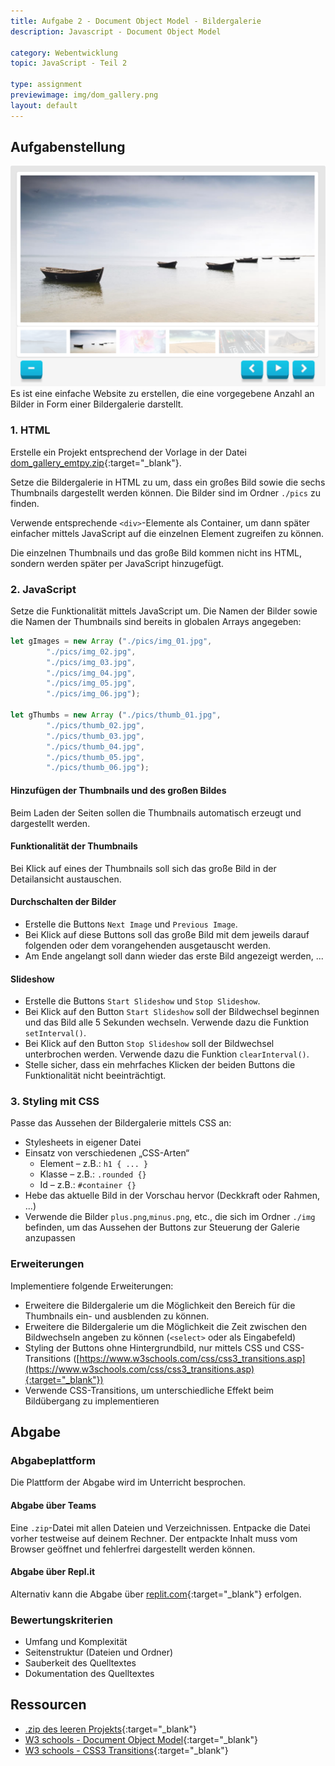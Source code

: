 ```yaml
---
title: Aufgabe 2 - Document Object Model - Bildergalerie
description: Javascript - Document Object Model

category: Webentwicklung
topic: JavaScript - Teil 2

type: assignment
previewimage: img/dom_gallery.png
layout: default
---
```


## Aufgabenstellung

![Bildergalerie](img/dom_gallery.png)
Es ist eine einfache Website zu erstellen, die eine vorgegebene Anzahl an Bilder in Form einer Bildergalerie darstellt.

### 1. HTML

Erstelle ein Projekt entsprechend der Vorlage in der Datei [dom_gallery_emtpy.zip](./assets/dom_gallery_empty.zip){:target="_blank"}.

Setze die Bildergalerie in HTML zu um, dass ein großes Bild sowie die sechs Thumbnails dargestellt werden können. Die Bilder sind im Ordner `./pics` zu finden. 

Verwende entsprechende `<div>`-Elemente als Container, um dann später einfacher mittels JavaScript auf die einzelnen Element zugreifen zu können.

Die einzelnen Thumbnails und das große Bild kommen nicht ins HTML, sondern werden später per JavaScript hinzugefügt.

### 2. JavaScript

Setze die Funktionalität mittels JavaScript um. Die Namen der Bilder sowie die Namen der Thumbnails sind bereits in globalen Arrays angegeben:
```javascript
let gImages = new Array ("./pics/img_01.jpg", 
		"./pics/img_02.jpg", 
		"./pics/img_03.jpg", 
		"./pics/img_04.jpg", 
		"./pics/img_05.jpg", 
		"./pics/img_06.jpg");

let gThumbs = new Array ("./pics/thumb_01.jpg", 
		"./pics/thumb_02.jpg", 
		"./pics/thumb_03.jpg", 
		"./pics/thumb_04.jpg", 
		"./pics/thumb_05.jpg", 
		"./pics/thumb_06.jpg");
```

#### Hinzufügen der Thumbnails und des großen Bildes
Beim Laden der Seiten sollen die Thumbnails automatisch erzeugt und dargestellt werden.

#### Funktionalität der Thumbnails 
Bei Klick auf eines der Thumbnails soll sich das große Bild in der Detailansicht austauschen.

#### Durchschalten der Bilder
* Erstelle die Buttons `Next Image` und `Previous Image`.
* Bei Klick auf diese Buttons soll das große Bild mit dem jeweils darauf folgenden oder dem vorangehenden ausgetauscht werden.
* Am Ende angelangt soll dann wieder das erste Bild angezeigt werden, ...

#### Slideshow
* Erstelle die Buttons `Start Slideshow` und `Stop Slideshow`.
* Bei Klick auf den Button `Start Slideshow` soll der Bildwechsel beginnen und das Bild alle 5 Sekunden wechseln. Verwende dazu die Funktion `setInterval()`.
* Bei Klick auf den Button `Stop Slideshow` soll der Bildwechsel unterbrochen werden. Verwende dazu die Funktion `clearInterval()`.
* Stelle sicher, dass ein mehrfaches Klicken der beiden Buttons die Funktionalität nicht beeinträchtigt.


### 3. Styling mit CSS
Passe das Aussehen der Bildergalerie mittels CSS an:
* Stylesheets in eigener Datei
* Einsatz von verschiedenen „CSS-Arten“
	 * Element – z.B.: `h1 { ... }`
	 * Klasse – z.B.: `.rounded {}`
	 * Id – z.B.: `#container {}`
* Hebe das aktuelle Bild in der Vorschau hervor (Deckkraft oder Rahmen, ...)	
* Verwende die Bilder `plus.png`,`minus.png`, etc.,  die sich im Ordner `./img` befinden, um das Aussehen der Buttons zur Steuerung der Galerie anzupassen

### Erweiterungen

Implementiere folgende Erweiterungen:
* Erweitere die Bildergalerie um die Möglichkeit den Bereich für die Thumbnails ein- und ausblenden zu können.
* Erweitere die Bildergalerie um die Möglichkeit die Zeit zwischen den Bildwechseln angeben zu können (`<select>` oder als Eingabefeld) 
* Styling der Buttons ohne Hintergrundbild, nur mittels CSS und CSS-Transitions ([https://www.w3schools.com/css/css3_transitions.asp](https://www.w3schools.com/css/css3_transitions.asp){:target="_blank"})
* Verwende CSS-Transitions, um unterschiedliche Effekt beim Bildübergang zu implementieren


## Abgabe

### Abgabeplattform
Die Plattform der Abgabe wird im Unterricht besprochen.

#### Abgabe über Teams
Eine `.zip`-Datei mit allen Dateien und Verzeichnissen. Entpacke die Datei vorher testweise auf deinem Rechner. Der entpackte Inhalt muss vom Browser geöffnet und fehlerfrei dargestellt werden können.

#### Abgabe über Repl.it
Alternativ kann die Abgabe über [replit.com](https://replit.com){:target="_blank"} erfolgen.

### Bewertungskriterien
* Umfang und Komplexität
* Seitenstruktur (Dateien und Ordner)
* Sauberkeit des Quelltextes
* Dokumentation des Quelltextes


## Ressourcen

* [.zip des leeren Projekts](./assets/dom_gallery_empty.zip){:target="_blank"}
* [W3 schools - Document Object Model](https://www.w3schools.com/js/js_htmldom.asp){:target="_blank"}
* [W3 schools - CSS3 Transitions](https://www.w3schools.com/css/css3_transitions.asp){:target="_blank"}